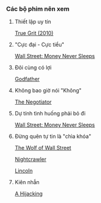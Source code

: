 ### Các bộ phim nên xem

1. Thiết lập uy tín

   [True Grit (2010)](<https://khoai.tv/xemphim/true-grit-bao-thu-147>)

2. "Cực đại - Cực tiểu"

   [Wall Street: Money Never Sleeps](<http://bilutv.org/phim-pho-wall-ma-luc-dong-tien-8568.html>)

3. Đôi cùng có lợi

   [Godfather](<http://www.phimmoi.net/phim/bo-gia-302/>)

4. Không bao giờ nói "Không"

   [The Negotiator](<http://www.phimmoi.net/phim/nguoi-dam-phan-6537/>)

5. Dự tính tình huống phải bỏ đi

   [Wall Street: Money Never Sleeps](<http://bilutv.org/phim-pho-wall-ma-luc-dong-tien-8568.html>)

6. Đừng quên tự tin là "chìa khóa"

   [The Wolf of Wall Street](<http://www.phimmoi.net/phim/soi-gia-pho-wall-i2-786/xem-phim.html>)

   [Nightcrawler](<http://www.phimmoi.net/phim/ke-san-tin-den-i1-2040/>)

   [Lincoln](<http://www.phimmoi.net/phim/cuoc-doi-tong-thong-lincoln-2770/xem-phim.html>)

7. Kiên nhẫn

   [A Hijacking](<http://bilutv.org/phim-cuop-bien-3279.html>)



